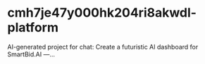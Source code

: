 # cmh7je47y000hk204ri8akwdl-platform
AI-generated project for chat: Create a futuristic AI dashboard for SmartBid.AI —...
